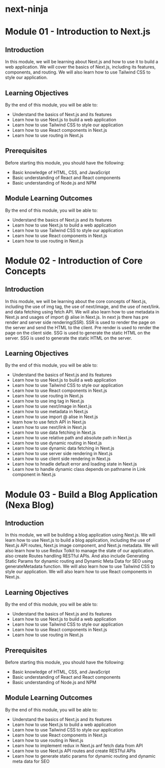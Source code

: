 # next-ninja

# Module 01 - Introduction to Next.js

## Introduction

In this module, we will be learning about Next.js and how to use it to build a web application. We will cover the basics of Next.js, including its features, components, and routing. We will also learn how to use Tailwind CSS to style our application.

## Learning Objectives

By the end of this module, you will be able to:

- Understand the basics of Next.js and its features
- Learn how to use Next.js to build a web application
- Learn how to use Tailwind CSS to style our application
- Learn how to use React components in Next.js
- Learn how to use routing in Next.js

## Prerequisites

Before starting this module, you should have the following:

- Basic knowledge of HTML, CSS, and JavaScript
- Basic understanding of React and React components
- Basic understanding of Node.js and NPM

## Module Learning Outcomes

By the end of this module, you will be able to:

- Understand the basics of Next.js and its features
- Learn how to use Next.js to build a web application
- Learn how to use Tailwind CSS to style our application
- Learn how to use React components in Next.js
- Learn how to use routing in Next.js

# Module 02 - Introduction of Core Concepts

## Introduction

In this module, we will be learning about the core concepts of Next.js,
including the use of img tag, the use of next/image, and the use of
next/link. and data fetching using fetch API. We will also learn how to use metadata in Next.js and usages of import @ alise in Next.js.
In next js there has pre render and server side rendering(SSR). SSR is used to render the page on the server and send the HTML to the client. Pre render is used to render the page on the client side. SSG is used to generate the static HTML on the server. SSG is used to generate the static HTML on the server.

## Learning Objectives

By the end of this module, you will be able to:

- Understand the basics of Next.js and its features
- Learn how to use Next.js to build a web application
- Learn how to use Tailwind CSS to style our application
- Learn how to use React components in Next.js
- Learn how to use routing in Next.js
- Learn how to use img tag in Next.js
- Learn how to use next/image in Next.js
- Learn how to use metadata in Next.js
- Learn how to use import @ alise in Next.js
- learn how to use fetch API in Next.js
- Learn how to use next/link in Next.js
- Learn how to use data fetching in Next.js
- Learn how to use relative path and absolute path in Next.js
- Learn how to use dynamic routing in Next.js
- Learn how to use dynamic data fetching in Next.js
- Learn how to use server side rendering in Next.js
- Learn how to use client side rendering in Next.js
- Learn how to hnadle default error and loading state in Next.js
- Learn how to handle dynamic class depends on pathname in Link component in Next.js

# Module 03 - Build a Blog Application (Nexa Blog)

## Introduction

In this module, we will be building a blog application using Next.js. We will learn how to use Next.js to build a blog application, including the use of Next.js API routes, Next.js image component, and Next.js metadata. We will also learn how to use Redux Tolkit to manage the state of our application. also create Routes handling RESTful APIs. And also include Generating Static Params for dynamic routing and Dynamic Meta Data for SEO using generateMetadata function. We will also learn how to use Tailwind CSS to style our application. We will also learn how to use React components in Next.js.

## Learning Objectives

By the end of this module, you will be able to:

- Understand the basics of Next.js and its features
- Learn how to use Next.js to build a web application
- Learn how to use Tailwind CSS to style our application
- Learn how to use React components in Next.js
- Learn how to use routing in Next.js

## Prerequisites

Before starting this module, you should have the following:

- Basic knowledge of HTML, CSS, and JavaScript
- Basic understanding of React and React components
- Basic understanding of Node.js and NPM

## Module Learning Outcomes

By the end of this module, you will be able to:

- Understand the basics of Next.js and its features
- Learn how to use Next.js to build a web application
- Learn how to use Tailwind CSS to style our application
- Learn how to use React components in Next.js
- Learn how to use routing in Next.js
- Learn how to implement redux in Next.js anf fetch data from API
- Learn how to use Next.js API routes and create RESTful APIs
- Learn how to generate static params for dynamic routing and dynamic meta data for SEO
